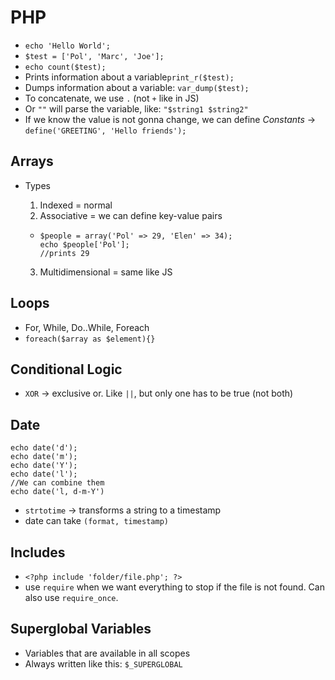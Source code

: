 # PHP

- `echo 'Hello World';`
- `$test = ['Pol', 'Marc', 'Joe'];`
- `echo count($test);`
- Prints information about a variable`print_r($test);`
- Dumps information about a variable: `var_dump($test);`
- To concatenate, we use `.` (not `+` like in JS)
- Or `""` will parse the variable, like: `"$string1 $string2"`
- If we know the value is not gonna change, we can define _Constants_ -> `define('GREETING', 'Hello friends');`

## Arrays

- Types

  1. Indexed = normal
  2. Associative = we can define key-value pairs

  - ```
    $people = array('Pol' => 29, 'Elen' => 34);
    echo $people['Pol'];
    //prints 29
    ```

  3. Multidimensional = same like JS

## Loops

- For, While, Do..While, Foreach
- `foreach($array as $element){}`

## Conditional Logic

- `XOR` -> exclusive or. Like `||`, but only one has to be true (not both)

## Date

```
echo date('d');
echo date('m');
echo date('Y');
echo date('l');
//We can combine them
echo date('l, d-m-Y')
```

- `strtotime` -> transforms a string to a timestamp
- date can take `(format, timestamp)`

## Includes

- `<?php include 'folder/file.php'; ?>`
- use `require` when we want everything to stop if the file is not found. Can also use `require_once`.

## Superglobal Variables

- Variables that are available in all scopes
- Always written like this: `$_SUPERGLOBAL`